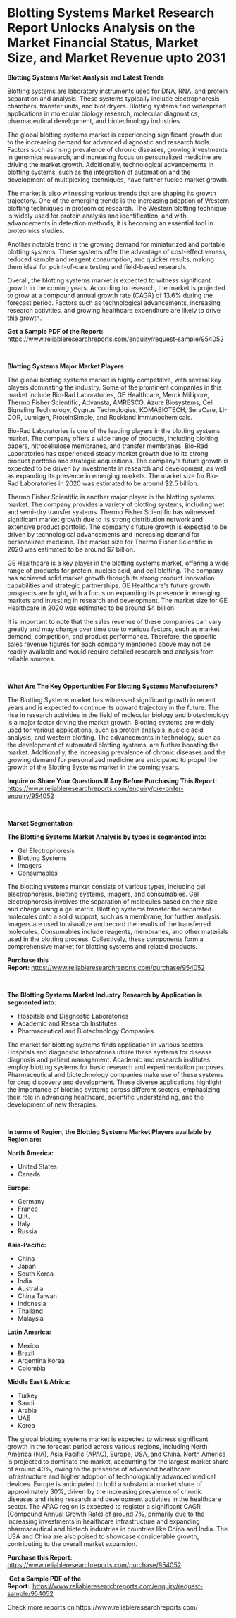 <p><h1>Blotting Systems Market Research Report Unlocks Analysis on the Market Financial Status, Market Size, and Market Revenue upto 2031</h1></p><p><strong>Blotting Systems Market Analysis and Latest Trends</strong></p>
<p><p>Blotting systems are laboratory instruments used for DNA, RNA, and protein separation and analysis. These systems typically include electrophoresis chambers, transfer units, and blot dryers. Blotting systems find widespread applications in molecular biology research, molecular diagnostics, pharmaceutical development, and biotechnology industries.</p><p>The global blotting systems market is experiencing significant growth due to the increasing demand for advanced diagnostic and research tools. Factors such as rising prevalence of chronic diseases, growing investments in genomics research, and increasing focus on personalized medicine are driving the market growth. Additionally, technological advancements in blotting systems, such as the integration of automation and the development of multiplexing techniques, have further fueled market growth.</p><p>The market is also witnessing various trends that are shaping its growth trajectory. One of the emerging trends is the increasing adoption of Western blotting techniques in proteomics research. The Western blotting technique is widely used for protein analysis and identification, and with advancements in detection methods, it is becoming an essential tool in proteomics studies.</p><p>Another notable trend is the growing demand for miniaturized and portable blotting systems. These systems offer the advantage of cost-effectiveness, reduced sample and reagent consumption, and quicker results, making them ideal for point-of-care testing and field-based research.</p><p>Overall, the blotting systems market is expected to witness significant growth in the coming years. According to research, the market is projected to grow at a compound annual growth rate (CAGR) of 13.6% during the forecast period. Factors such as technological advancements, increasing research activities, and growing healthcare expenditure are likely to drive this growth.</p></p>
<p><strong>Get a Sample PDF of the Report:&nbsp;</strong> <a href="https://www.reliableresearchreports.com/enquiry/request-sample/954052">https://www.reliableresearchreports.com/enquiry/request-sample/954052</a></p>
<p>&nbsp;</p>
<p><strong>Blotting Systems Major Market Players</strong></p>
<p><p>The global blotting systems market is highly competitive, with several key players dominating the industry. Some of the prominent companies in this market include Bio-Rad Laboratories, GE Healthcare, Merck Millipore, Thermo Fisher Scientific, Advansta, AMRESCO, Azure Biosystems, Cell Signaling Technology, Cygnus Technologies, KOMABIOTECH, SeraCare, LI-COR, Lumigen, ProteinSimple, and Rockland Immunochemicals.</p><p>Bio-Rad Laboratories is one of the leading players in the blotting systems market. The company offers a wide range of products, including blotting papers, nitrocellulose membranes, and transfer membranes. Bio-Rad Laboratories has experienced steady market growth due to its strong product portfolio and strategic acquisitions. The company's future growth is expected to be driven by investments in research and development, as well as expanding its presence in emerging markets. The market size for Bio-Rad Laboratories in 2020 was estimated to be around $2.5 billion.</p><p>Thermo Fisher Scientific is another major player in the blotting systems market. The company provides a variety of blotting systems, including wet and semi-dry transfer systems. Thermo Fisher Scientific has witnessed significant market growth due to its strong distribution network and extensive product portfolio. The company's future growth is expected to be driven by technological advancements and increasing demand for personalized medicine. The market size for Thermo Fisher Scientific in 2020 was estimated to be around $7 billion.</p><p>GE Healthcare is a key player in the blotting systems market, offering a wide range of products for protein, nucleic acid, and cell blotting. The company has achieved solid market growth through its strong product innovation capabilities and strategic partnerships. GE Healthcare's future growth prospects are bright, with a focus on expanding its presence in emerging markets and investing in research and development. The market size for GE Healthcare in 2020 was estimated to be around $4 billion.</p><p>It is important to note that the sales revenue of these companies can vary greatly and may change over time due to various factors, such as market demand, competition, and product performance. Therefore, the specific sales revenue figures for each company mentioned above may not be readily available and would require detailed research and analysis from reliable sources.</p></p>
<p>&nbsp;</p>
<p><strong>What Are The Key Opportunities For Blotting Systems Manufacturers?</strong></p>
<p><p>The Blotting Systems market has witnessed significant growth in recent years and is expected to continue its upward trajectory in the future. The rise in research activities in the field of molecular biology and biotechnology is a major factor driving the market growth. Blotting systems are widely used for various applications, such as protein analysis, nucleic acid analysis, and western blotting. The advancements in technology, such as the development of automated blotting systems, are further boosting the market. Additionally, the increasing prevalence of chronic diseases and the growing demand for personalized medicine are anticipated to propel the growth of the Blotting Systems market in the coming years.</p></p>
<p><strong>Inquire or Share Your Questions If Any Before Purchasing This Report:</strong> <a href="https://www.reliableresearchreports.com/enquiry/pre-order-enquiry/954052">https://www.reliableresearchreports.com/enquiry/pre-order-enquiry/954052</a></p>
<p>&nbsp;</p>
<p><strong>Market Segmentation</strong></p>
<p><strong>The Blotting Systems Market Analysis by types is segmented into:</strong></p>
<p><ul><li>Gel Electrophoresis</li><li>Blotting Systems</li><li>Imagers</li><li>Consumables</li></ul></p>
<p><p>The blotting systems market consists of various types, including gel electrophoresis, blotting systems, imagers, and consumables. Gel electrophoresis involves the separation of molecules based on their size and charge using a gel matrix. Blotting systems transfer the separated molecules onto a solid support, such as a membrane, for further analysis. Imagers are used to visualize and record the results of the transferred molecules. Consumables include reagents, membranes, and other materials used in the blotting process. Collectively, these components form a comprehensive market for blotting systems and related products.</p></p>
<p><strong>Purchase this Report:&nbsp;</strong><a href="https://www.reliableresearchreports.com/purchase/954052">https://www.reliableresearchreports.com/purchase/954052</a></p>
<p>&nbsp;</p>
<p><strong>The Blotting Systems Market Industry Research by Application is segmented into:</strong></p>
<p><ul><li>Hospitals and Diagnostic Laboratories</li><li>Academic and Research Institutes</li><li>Pharmaceutical and Biotechnology Companies</li></ul></p>
<p><p>The market for blotting systems finds application in various sectors. Hospitals and diagnostic laboratories utilize these systems for disease diagnosis and patient management. Academic and research institutes employ blotting systems for basic research and experimentation purposes. Pharmaceutical and biotechnology companies make use of these systems for drug discovery and development. These diverse applications highlight the importance of blotting systems across different sectors, emphasizing their role in advancing healthcare, scientific understanding, and the development of new therapies.</p></p>
<p>&nbsp;</p>
<p><strong>In terms of Region, the Blotting Systems Market Players available by Region are:</strong></p>
<p>
    <p> <strong> North America: </strong>
        <ul>
            <li>United States</li>
            <li>Canada</li>
        </ul>
        </p> 
    <p> <strong> Europe: </strong>
        <ul>
            <li>Germany</li>
            <li>France</li>
            <li>U.K.</li>
            <li>Italy</li>
            <li>Russia</li>
        </ul>
        </p> 
    <p> <strong> Asia-Pacific: </strong>
        <ul>
            <li>China</li>
            <li>Japan</li>
            <li>South Korea</li>
            <li>India</li>
            <li>Australia</li>
            <li>China Taiwan</li>
            <li>Indonesia</li>
            <li>Thailand</li>
            <li>Malaysia</li>
        </ul>
        </p> 
    <p> <strong> Latin America: </strong>
        <ul>
            <li>Mexico</li>
            <li>Brazil</li>
            <li>Argentina Korea</li>
            <li>Colombia</li>
        </ul>
        </p> 
    <p> <strong> Middle East & Africa: </strong>
        <ul>
            <li>Turkey</li>
            <li>Saudi</li>
            <li>Arabia</li>
            <li>UAE</li>
            <li>Korea</li>
        </ul>
    </p>
    </p>
<p><p>The global blotting systems market is expected to witness significant growth in the forecast period across various regions, including North America (NA), Asia Pacific (APAC), Europe, USA, and China. North America is projected to dominate the market, accounting for the largest market share of around 40%, owing to the presence of advanced healthcare infrastructure and higher adoption of technologically advanced medical devices. Europe is anticipated to hold a substantial market share of approximately 30%, driven by the increasing prevalence of chronic diseases and rising research and development activities in the healthcare sector. The APAC region is expected to register a significant CAGR (Compound Annual Growth Rate) of around 7%, primarily due to the increasing investments in healthcare infrastructure and expanding pharmaceutical and biotech industries in countries like China and India. The USA and China are also poised to showcase considerable growth, contributing to the overall market expansion.</p></p>
<p><strong>Purchase this Report: </strong><a href="https://www.reliableresearchreports.com/purchase/954052">https://www.reliableresearchreports.com/purchase/954052</a></p>
<p>&nbsp;<strong>Get a Sample PDF of the Report:&nbsp;&nbsp;</strong><a href="https://www.reliableresearchreports.com/enquiry/request-sample/954052">https://www.reliableresearchreports.com/enquiry/request-sample/954052</a></p>
<p><strong></strong></p>
<p>Check more reports on https://www.reliableresearchreports.com/</p>